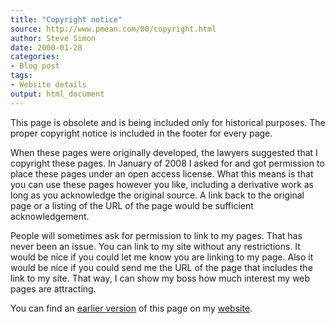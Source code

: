 ```yaml
---
title: "Copyright notice"
source: http://www.pmean.com/00/copyright.html
author: Steve Simon
date: 2000-01-28
categories:
- Blog post
tags:
- Website details
output: html_document
---
```


This page is obsolete and is being included only for historical purposes. The proper copyright notice is included in the footer for every page.

When these pages were originally developed, the lawyers suggested that I copyright these pages. In January of 2008 I asked for and got  permission to place these pages under an open access license. What this  means is that you can use these pages however you like, including a  derivative work as long as you acknowledge the original source. A link  back to the original page or a listing of the URL of the page would be  sufficient acknowledgement.

People will sometimes ask for permission to link to my pages. That has  never been an issue. You can link to my site without any restrictions. It would be nice if you could let me  know you are linking to my page. Also it would be nice if you could send me the URL of the  page that includes the link to my site. That way, I can show my boss how much interest my web  pages are attracting.

You can find an [earlier version][sim1] of this page on my [website][sim2].

[sim1]: http://www.pmean.com/00/copyright.html
[sim2]: http://www.pmean.com
